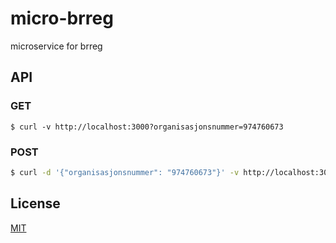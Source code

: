 # micro-brreg
microservice for brreg

## API

### GET

```
$ curl -v http://localhost:3000?organisasjonsnummer=974760673
```

### POST

```sh
$ curl -d '{"organisasjonsnummer": "974760673"}' -v http://localhost:3000
```

## License
[MIT](LICENSE)